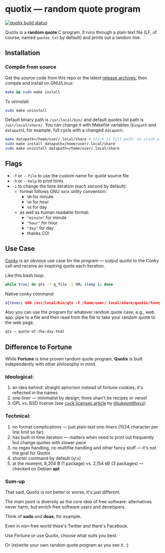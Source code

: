 # quotix — random quote program

[![quotix build status](https://github.com/bebyx/quotix/actions/workflows/c.yml/badge.svg?branch=master)](https://github.com/bebyx/quotix/actions/workflows/c.yml)

Quotix is a **random quote** C program. It runs through a plain text file (LF, of course, named `quotes.txt` by default) and prints out a random line.

## Installation

### Compile from source

Get the source code from this repo or the latest [release archives](https://github.com/bebyx/quotix/releases/), then compile and install on GNU/Linux:

```bash
make && sudo make install
```

To uninstall:

```bash
sudo make uninstall
```

Default binary path is `/usr/local/bin/` and default quotes list path is `/usr/local/share/`. You can change it with Makefile variables (`binpath` and `datapath`), for example, full cycle with a changed `datapath`:

```bash
make datapath=/home/user/.local/share # stick to full path; no slash at the end is recommended
sudo make install datapath=/home/user/.local/share
sudo make uninstall datapath=/home/user/.local/share
```

## Flags

* `-f` or `--file` to use the custom name for quote source file
* `-h` or `--help` to print hints
* `-i` to change the time iteration (each second by default):
  * format follows GNU `date` utility convention:
    * `%M` for minute
    * `%H` for hour
    * `%d` for day
  * as well as human readable format:
    * `"minute"` for minute
    * `"hour"` for hour
    * `"day"` for day
    * thanks CO!

## Use Case

[Conky](https://github.com/brndnmtthws/conky) is an obvious use case for the program — output quotix to the Conky cell and receive an inspiring quote each iteration.

Like this bash loop:

```bash
while true; do qtx -f q_file -i %M; sleep 1; done
```
Native conky command:

```bash
${texeci 600 /usr/local/bin/qtx -f /home/user/.local/share/quotix/funny_quotes.list -i %M }
```

Also you can use the program for whatever random quote case, e.g., web app:
pipe to a file and then read from the file to take your random quote to the web page.

```bash
qtx > quote-of-the-day.html
```

## Difference to Fortune

While **Fortune** is time proven random quote program, **Quotix** is built independently with other philosophy in mind.

### Ideological:

1. an idea behind: straight aphorism instead of fortune cookies; it's reflected in the names
2. one-liner — minimalist by design; there shan't be recipes or verse!
3. GPL vs. BSD license (see [cuck licenses article](https://lukesmith.xyz/articles/cucklicenses) by [@lukesmithxyz](https://github.com/lukesmithxyz))

### Technical:

1. no format complications — just plain text one-liners (1024 character per line limit so far)
2. has built-in time iteration — matters when need to print out frequently but change quotes with slower pace
3. no regex handling, no multifile handling and other fancy stuff — it's not the goal for Quotix
4. shorter command by default (`qtx`)
5. at the moment, 8,204 B (1 package) vs. 2,154 kB (3 packages) — checked on Debian **apt**

### Sum-up

That said, Quotix is not better or worse, it's just different.

The main point is diversity as the core idea of free software: alternatives never harm, but enrich free software users and developers.

Think of **sudo** and **doas**, for example.

Even in non-free world there's Twitter and there's Facebook.

Use Fortune or use Quotix, choose what suits you best.

Or (re)write your own random quote program as you see it. :)
